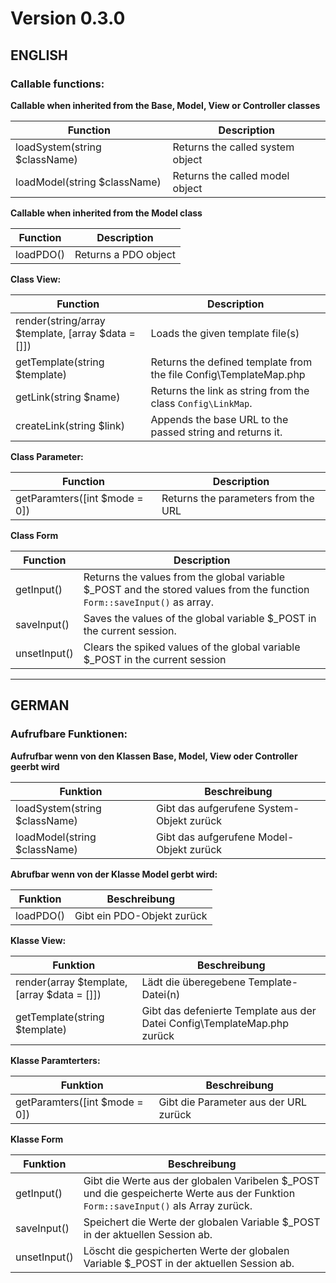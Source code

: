 # Version 0.3.0

## ENGLISH

### Callable functions:

**Callable when inherited from the Base, Model, View or Controller classes**

| Function                       | Description                      |
| ------------------------------ | -------------------------------- |
| loadSystem(string \$className) | Returns the called system object |
| loadModel(string \$className)  | Returns the called model object  |

**Callable when inherited from the Model class**

| Function  | Description          |
| --------- | -------------------- |
| loadPDO() | Returns a PDO object |

**Class View:**

| Function                                           | Description                                                       |
| -------------------------------------------------- | ----------------------------------------------------------------- |
| render(string/array $template, [array $data = []]) | Loads the given template file(s)                                  |
| getTemplate(string $template)                      | Returns the defined template from the file Config\TemplateMap.php |
| getLink(string $name)                              | Returns the link as string from the class `Config\LinkMap`.       |
| createLink(string $link)                           | Appends the base URL to the passed string and returns it.         |

**Class Parameter:**

| Function                      | Description                         |
| ----------------------------- | ----------------------------------- |
| getParamters([int $mode = 0]) | Returns the parameters from the URL |

**Class Form**

| Function     | Description                                                                                                              |
| ------------ | ------------------------------------------------------------------------------------------------------------------------ |
| getInput()   | Returns the values from the global variable $_POST and the stored values from the function `Form::saveInput()` as array. |
| saveInput()  | Saves the values of the global variable $_POST in the current session.                                                   |
| unsetInput() | Clears the spiked values of the global variable $_POST in the current session                                            |

---

## GERMAN

### Aufrufbare Funktionen:

**Aufrufbar wenn von den Klassen Base, Model, View oder Controller geerbt wird**

| Funktion                       | Beschreibung                              |
| ------------------------------ | ----------------------------------------- |
| loadSystem(string \$className) | Gibt das aufgerufene System-Objekt zurück |
| loadModel(string \$className)  | Gibt das aufgerufene Model-Objekt zurück  |

**Abrufbar wenn von der Klasse Model gerbt wird:**

| Funktion  | Beschreibung               |
| --------- | -------------------------- |
| loadPDO() | Gibt ein PDO-Objekt zurück |

**Klasse View:**

| Funktion                                    | Beschreibung                                                             |
| ------------------------------------------- | ------------------------------------------------------------------------ |
| render(array $template, [array $data = []]) | Lädt die überegebene Template-Datei(n)                                   |
| getTemplate(string $template)               | Gibt das defenierte Template aus der Datei Config\TemplateMap.php zurück |

**Klasse Paramterters:**

| Funktion                      | Beschreibung                          |
| ----------------------------- | ------------------------------------- |
| getParamters([int $mode = 0]) | Gibt die Parameter aus der URL zurück |

**Klasse Form**

| Funktion     | Beschreibung                                                                                                                       |
| ------------ | ---------------------------------------------------------------------------------------------------------------------------------- |
| getInput()   | Gibt die Werte aus der globalen Varibelen $_POST und die gespeicherte Werte aus der Funktion `Form::saveInput()` als Array zurück. |
| saveInput()  | Speichert die Werte der globalen Variable $_POST in der aktuellen Session ab.                                                      |
| unsetInput() | Löscht die gespicherten Werte der globalen Variable $_POST in der aktuellen Session ab.                                            |


